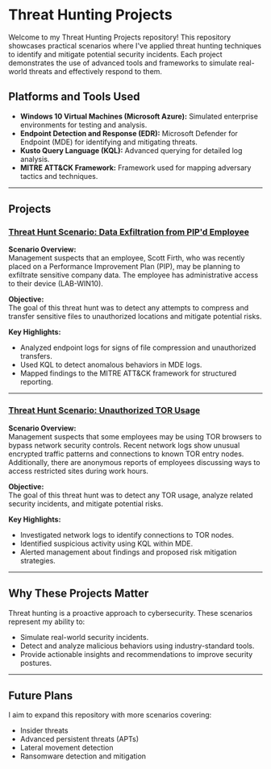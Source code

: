 # Threat Hunting Projects

Welcome to my Threat Hunting Projects repository! This repository showcases practical scenarios where I've applied threat hunting techniques to identify and mitigate potential security incidents. Each project demonstrates the use of advanced tools and frameworks to simulate real-world threats and effectively respond to them.

## Platforms and Tools Used
- **Windows 10 Virtual Machines (Microsoft Azure):** Simulated enterprise environments for testing and analysis.
- **Endpoint Detection and Response (EDR):** Microsoft Defender for Endpoint (MDE) for identifying and mitigating threats.
- **Kusto Query Language (KQL):** Advanced querying for detailed log analysis.
- **MITRE ATT&CK Framework:** Framework used for mapping adversary tactics and techniques.

---

## Projects

### [Threat Hunt Scenario: Data Exfiltration from PIP'd Employee](https://github.com/PaulMiguelSec/Threat-Hunting-Projects/blob/main/Threat%20Hunt%20Scenario%3A%20Data%20Exfiltration%20from%20PIP'd%20Employee.md)
**Scenario Overview:**  
Management suspects that an employee, Scott Firth, who was recently placed on a Performance Improvement Plan (PIP), may be planning to exfiltrate sensitive company data. The employee has administrative access to their device (LAB-WIN10).  

**Objective:**  
The goal of this threat hunt was to detect any attempts to compress and transfer sensitive files to unauthorized locations and mitigate potential risks.

**Key Highlights:**
- Analyzed endpoint logs for signs of file compression and unauthorized transfers.
- Used KQL to detect anomalous behaviors in MDE logs.
- Mapped findings to the MITRE ATT&CK framework for structured reporting.

---

### [Threat Hunt Scenario: Unauthorized TOR Usage](https://github.com/PaulMiguelSec/Threat-Hunting-Projects/blob/main/Threat%20Hunt%20Scenario%3A%20Unauthorized%20TOR%20Usage.md)
**Scenario Overview:**  
Management suspects that some employees may be using TOR browsers to bypass network security controls. Recent network logs show unusual encrypted traffic patterns and connections to known TOR entry nodes. Additionally, there are anonymous reports of employees discussing ways to access restricted sites during work hours.

**Objective:**  
The goal of this threat hunt was to detect any TOR usage, analyze related security incidents, and mitigate potential risks.

**Key Highlights:**
- Investigated network logs to identify connections to TOR nodes.
- Identified suspicious activity using KQL within MDE.
- Alerted management about findings and proposed risk mitigation strategies.

---

## Why These Projects Matter
Threat hunting is a proactive approach to cybersecurity. These scenarios represent my ability to:
- Simulate real-world security incidents.
- Detect and analyze malicious behaviors using industry-standard tools.
- Provide actionable insights and recommendations to improve security postures.

---

## Future Plans
I aim to expand this repository with more scenarios covering:
- Insider threats
- Advanced persistent threats (APTs)
- Lateral movement detection
- Ransomware detection and mitigation
